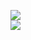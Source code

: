 [![](https://img.shields.io/badge/Made%20With-Github%20Spray-lightgrey.svg?style=for-the-badge&logo=github)](https://github.com/Annihil/github-spray#4366)  
[![](https://i.imgur.com/2DrTn0Z.gif)](https://github.com/Annihil/github-spray)